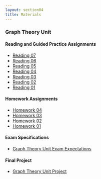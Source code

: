 ```yaml
---
layout: section04
title: Materials
---
```




### Graph Theory Unit

#### Reading and Guided Practice Assignments

* [Reading 07]({{site.baseurl}}/graphs/rgp07.pdf)
* [Reading 06]({{site.baseurl}}/graphs/rgp06.pdf)
* [Reading 05]({{site.baseurl}}/graphs/rgp05.pdf)
* [Reading 04]({{site.baseurl}}/graphs/rgp04.pdf)
* [Reading 03]({{site.baseurl}}/graphs/rgp03.pdf)
* [Reading 02]({{site.baseurl}}/graphs/rgp02.pdf)
* [Reading 01]({{site.baseurl}}/graphs/rgp01.pdf)

#### Homework Assignments

* [Homework 04]({{site.baseurl}}/graphs/homework04.pdf)
* [Homework 03]({{site.baseurl}}/graphs/homework03.pdf)
* [Homework 02]({{site.baseurl}}/graphs/homework02.pdf)
* [Homework 01]({{site.baseurl}}/graphs/homework01.pdf)

#### Exam Specifications

* [Graph Theory Unit Exam Expectations][graphspecs]

[graphspecs]: {{site.baseurl}}/graphs/graphs-examspecs.pdf

#### Final Project

* [Graph Theory Unit Project][graphproj]

[graphproj]: {{site.baseurl}}/graphs/Graphs_Project.pdf
